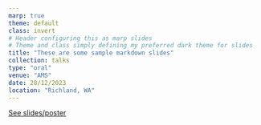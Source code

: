 ```yaml
---
marp: true
theme: default 
class: invert
# Header configuring this as marp slides
# Theme and class simply defining my preferred dark theme for slides
title: "These are some sample markdown slides"
collection: talks
type: "oral"
venue: "AMS"
date: 28/12/2023
location: "Richland, WA"
---
```

[See slides/poster](https://simhydro.com/slides/2023-marp-slides.html)
